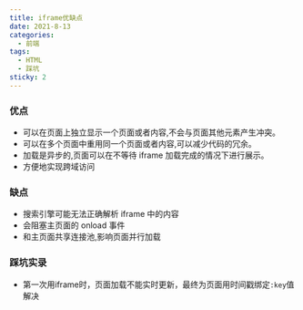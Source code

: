 ```yaml
---
title: iframe优缺点
date: 2021-8-13
categories:
  - 前端
tags:
  - HTML
  - 踩坑
sticky: 2
---
```

### 优点
- 可以在页面上独立显示一个页面或者内容,不会与页面其他元素产生冲突。
- 可以在多个页面中重用同一个页面或者内容,可以减少代码的冗余。
- 加载是异步的,页面可以在不等待 iframe 加载完成的情况下进行展示。
- 方便地实现跨域访问

### 缺点
- 搜索引擎可能无法正确解析 iframe 中的内容
- 会阻塞主页面的 onload 事件
- 和主页面共享连接池,影响页面并行加载

### 踩坑实录
- 第一次用iframe时，页面加载不能实时更新，最终为页面用时间戳绑定``:key``值解决